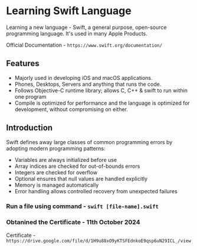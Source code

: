 # Learning Swift Language

Learning a new language - Swift, a general purpose, open-source programming language. It's used in many Apple Products.

Official Documentation - `https://www.swift.org/documentation/`

## Features
* Majorly used in developing iOS and macOS applications.
* Phones, Desktops, Servers and anything that runs the code.
* Follows Objective-C runtime library; allows C, C++ & swift to run within one program
* Compile is optimized for performance and the language is optimized for development, without compromising on either.

## Introduction
Swift defines away large classes of common programming errors by adopting modern programming patterns:
* Variables are always initialized before use
* Array indices are checked for out-of-bounds errors
* Integers are checked for overflow
* Optional ensures that null values are handled explicitly
* Memory is managed automatically
* Error handling allows controlled recovery from unexpected failures

### Run a file using command - `swift [file-name].swift`

### Obtanined the Certificate - 11th October 2024

Certificate - `https://drive.google.com/file/d/1H9u88xO9yKTSFEdnkoE9qsp6uN29ICL_/view`